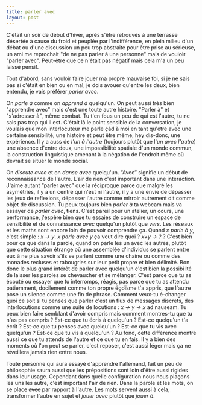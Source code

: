```yaml
---
title: parler avec
layout: post
---
```


C'était un soir de début d'hiver, après s'être retrouvés à une terrasse désertée à cause du froid et peuplée par l'indifférence, en plein milieu d'un débat ou d'une discussion un peu trop abstraite pour être prise au sérieuse, un ami me reprochait "de ne pas parler à une personne" mais de vouloir "parler avec". Peut-être que ce n'était pas négatif mais cela m'a un peu laissé pensif.

Tout d'abord, sans vouloir faire jouer ma propre mauvaise foi, si je ne sais pas si c'était en bien ou en mal, je dois avouer qu'entre les deux, bien entendu, je vais préférer *parler avec*.

On *parle à* comme on *apprend à* quelqu'un. On peut aussi très bien "apprendre avec" mais c'est une toute autre histoire. "Parler à" et "s'adresser à", même combat. Tu t'en fous un peu de qui est l'autre, tu ne sais pas trop qui il est. C'était là le point sensible de la conversation, je voulais que mon interlocuteur me parle çàd à moi en tant qu'être avec une certaine sensibilité, une histoire et peut être même, hey dis-donc, une expérience. Il y a auss de *l'un à l'autre* (toujours plutôt que l'*un avec l'autre*) une absence d'entre deux, une impossibilité spatiale d'un monde commun, la construction linguistique amenant à la négation de l'endroit même où devrait se situer le monde social.

On *discute avec* et on *danse avec* quelqu'un. “Avec” signifie un début de reconnaissance de l'autre. L'air de rien c'est important dans une interaction. J'aime autant “parler avec” que la réciproque parce que malgré les asymétries, il y a un centre qui n'est ni l'autre, il y a une envie de dépasser les jeux de reflexions, dépasser l'autre comme mirroir autrement dit comme objet de discussion. Tu peux toujours bien *parler à* ta webcam mais va essayer de *parler avec*, tiens. C'est pareil pour un atelier, un cours, une performance, j'espère bien que tu essaies de construire un espace de sensibilité et de connaissance *avec* quelqu'un plutôt que *vers*. Les réseaux et les maths sont encore loin de pouvoir comprendre ça. Quand *x parle à y*, c'est simple : *x → y*. *x parle avec y* ça veut dire quoi ? *x+y → ?* ? C'est bien pour ça que dans la parole, quand on parle les un avec les autres, plutôt que cette situation étrange où une assemblée d'individus se parlent entre eux à ne plus savoir s'ils se parlent comme une chaine ou comme des monades recluses et rabougries sur leur petit propre et bien délimité. Bon donc le plus grand intérêt de parler avec quelqu'un c'est bien la possibilité de laisser les paroles se chevaucher et se mélanger. C'est parce que tu as écouté ou essayer que tu interromps, réagis, pas parce que tu as attendu patiemment, docilement comme ton propre égoïsme t'a appris, que l'autre pose un silence comme une fin de phrase. Comment veux-tu é-changer quoi ce soit si tu penses que parler c'est un flux de messages discrets, des interlocutions comme une suite de locutions : *x → y → x* ad nauseam. Tu peux bien faire semblant d'avoir compris mais comment montres-tu que tu n'as pas compris ? Est-ce que tu écris à quelqu'un ? Est-ce quelqu'un t'a écrit ? Est-ce que tu penses avec quelqu'un ? Est-ce que tu vis avec quelqu'un ? Est-ce que tu vis à quelqu'un ? Au fond, cette différence montre aussi ce que tu attends de l'autre et ce que tu en fais. Il y a bien des moments où l'on peut se parler, c'est reposer, c'est aussi léger mais ça ne réveillera jamais rien entre nous.

Toute personne qui aura essayé d'apprendre l'allemand, fait un peu de philosophie saura aussi que les prépositions sont loin d'être aussi rigides dans leur usage. Cependant dans quelle configuration nous nous plaçons les uns les autre, c'est important l'air de rien. Dans la parole et les mots, on se place <del>avec</del> par rapport à l'autre. Les mots servent aussi à cela, transformer l'autre en sujet et *jouer avec* plutôt que *jouer à*.